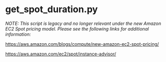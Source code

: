 get_spot_duration.py
====================

*NOTE: This script is legacy and no longer relevant under the new Amazon EC2 Spot pricing model. Please see the following links for additional information:*

https://aws.amazon.com/blogs/compute/new-amazon-ec2-spot-pricing/

https://aws.amazon.com/ec2/spot/instance-advisor/

